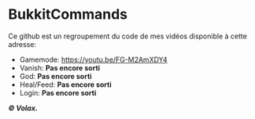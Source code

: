 # BukkitCommands
Ce github est un regroupement du code de mes vidéos disponible à cette adresse:

- Gamemode: https://youtu.be/FG-M2AmXDY4
- Vanish: **Pas encore sorti**
- God: **Pas encore sorti**
- Heal/Feed: **Pas encore sorti**
- Login: **Pas encore sorti**

***© Volax.***
